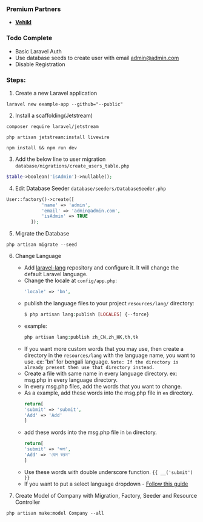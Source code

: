 ### Premium Partners

- **[Vehikl](https://vehikl.com/)**

### Todo Complete

- Basic Laravel Auth
- Use database seeds to create user with email admin@admin.com
- Disable Registration




### Steps:
1. Create a new Laravel application
```shell
laravel new example-app --github="--public"
```
2. Install a scaffolding(Jetstream)
```shell
composer require laravel/jetstream
```
```shell
php artisan jetstream:install livewire
```
```shell
npm install && npm run dev
```
3. Add the below line to user migration `database/migrations/create_users_table.php`
```php
$table->boolean('isAdmin')->nullable();
```
4. Edit Database Seeder `database/seeders/DatabaseSeeder.php`
```php
User::factory()->create([
             'name' => 'admin',
             'email' => 'admin@admin.com',
             'isAdmin' => TRUE
         ]);
```
5. Migrate the Database
```shell
php artisan migrate --seed
```
6. Change Language
   - Add <a href="https://github.com/overtrue/laravel-lang">laravel-lang</a> repository and configure it. It will change the default Laravel language.
   - Change the locale at `config/app.php`:
     ```php
     'locale' => 'bn',
     ```
   - publish the language files to your project `resources/lang/` directory:
     ```PHP
     $ php artisan lang:publish [LOCALES] {--force}
     ```
   - example:
     ```PHP
     php artisan lang:publish zh_CN,zh_HK,th,tk
     ```
   - If you want more custom words that you may use, then create a directory in the `resources/lang` with the language name, you want to use. ex: 'bn' for bengali language. `Note: If the directory is already present then use that directory instead.`
   - Create a file with same name in every language directory. ex: msg.php in every language directory.
   - In every msg.php files, add the words that you want to change.
   - As a example, add these words into the msg.php file in `en` directory.
     ```php
     return[
     'submit' => 'submit',
     'Add' => 'Add'
     ]
     ```
   - add these words into the msg.php file in `bn` directory.
     ```php
     return[
     'submit' => 'জমা',
     'Add' => 'যোগ করুন'
     ]
     ```
   - Use these words with double underscore function. `{{ __('submit') }}`
   - If you want to put a select language dropdown - <a href="https://dev.to/fadilxcoder/adding-multi-language-functionality-in-a-website-developed-in-laravel-4ech">Follow this guide</a>


7. Create Model of Company with Migration, Factory, Seeder and Resource Controller
```shell
php artisan make:model Company --all
```
